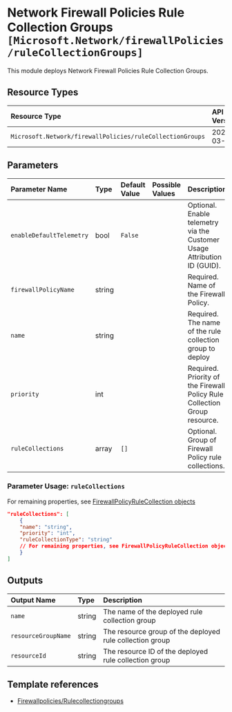 # Network Firewall Policies Rule Collection Groups `[Microsoft.Network/firewallPolicies/ruleCollectionGroups]`

This module deploys Network Firewall Policies Rule Collection Groups.

## Resource Types

| Resource Type | API Version |
| :-- | :-- |
| `Microsoft.Network/firewallPolicies/ruleCollectionGroups` | 2021-03-01 |

## Parameters

| Parameter Name | Type | Default Value | Possible Values | Description |
| :-- | :-- | :-- | :-- | :-- |
| `enableDefaultTelemetry` | bool | `False` |  | Optional. Enable telemetry via the Customer Usage Attribution ID (GUID). |
| `firewallPolicyName` | string |  |  | Required. Name of the Firewall Policy. |
| `name` | string |  |  | Required. The name of the rule collection group to deploy |
| `priority` | int |  |  | Required. Priority of the Firewall Policy Rule Collection Group resource. |
| `ruleCollections` | array | `[]` |  | Optional. Group of Firewall Policy rule collections. |

### Parameter Usage: `ruleCollections`

For remaining properties, see [FirewallPolicyRuleCollection objects](https://docs.microsoft.com/en-us/azure/templates/microsoft.network/firewallpolicies/rulecollectiongroups?tabs=json#firewallpolicyrulecollection-objects)

```json
"ruleCollections": [
    {
    "name": "string",
    "priority": "int",
    "ruleCollectionType": "string"
    // For remaining properties, see FirewallPolicyRuleCollection objects
    }
]
```

## Outputs

| Output Name | Type | Description |
| :-- | :-- | :-- |
| `name` | string | The name of the deployed rule collection group |
| `resourceGroupName` | string | The resource group of the deployed rule collection group |
| `resourceId` | string | The resource ID of the deployed rule collection group |

## Template references

- [Firewallpolicies/Rulecollectiongroups](https://docs.microsoft.com/en-us/azure/templates/Microsoft.Network/2021-03-01/firewallPolicies/ruleCollectionGroups)
